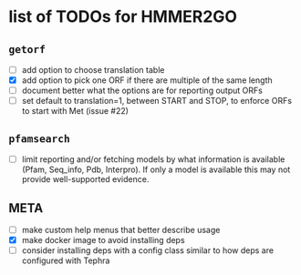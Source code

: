 # list of TODOs for HMMER2GO

## `getorf` 

 - [ ] add option to choose translation table
 - [x] add option to pick one ORF if there are multiple of the same length
 - [ ] document better what the options are for reporting output ORFs
 - [ ] set default to translation=1, between START and STOP, to enforce ORFs to start with Met (issue #22)
 
## `pfamsearch`

 - [ ] limit reporting and/or fetching models by what information is available (Pfam, Seq_info, Pdb, Interpro). If
       only a model is available this may not provide well-supported evidence.

## META
 - [ ] make custom help menus that better describe usage
 - [x] make docker image to avoid installing deps
 - [ ] consider installing deps with a config class similar to how deps are 
       configured with Tephra